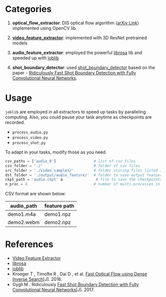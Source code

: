 # Categories

1. **optical_flow_extractor**: DIS optical flow algorithm ([arXiv Link](https://arxiv.org/abs/1603.03590)) implemented using OpenCV lib.

2. **[video_feature_extractor](https://github.com/antoine77340/video_feature_extractor)**: implemented with 3D ResNet pretrained models

3. **audio_feature_extractor**: employed the powerful [librosa](http://librosa.github.io/) lib and speeded up with [joblib](https://github.com/joblib/joblib)

4. **shot_boundary_detector**: used [shot_boundary_detector](https://github.com/oladeha2/shot_boudary_detector) based on the paper - [Ridiculously Fast Shot Boundary Detection with Fully Convolutional Neural
Networks](https://arxiv.org/pdf/1705.08214.pdf).

# Usage

`joblib` are employed in all extractors to speed up tasks by paralleling computing. Also, you could pause your task anytime as checkpoints are recorded.

- `process_audio.py`
- `process_video.py`
- `process_shot.py`

To adapt in your tasks, modify those as you need.

``` Python
csv_paths = ['audio_0']                 # list of csv files
csv_folder = './'                       # folder of csv files
src_folder = './video_samples/'         # folder storing files listed in csv
dst_folder = './output/audio_feature/'  # folder to save output featuers
ckpt_path = 'audio.ckpt' a               # file to save the checkpoints
n_proc = 4                              # number of multi-processes in parallel
```

CSV format are shown below:

audio_path | feature path
-|-|
demo1.m4a | demo1.npz
demo2.webm | demo2.npz

# References

- [Video Feature Extractor](https://github.com/antoine77340/video_feature_extractor)
- [librosa](http://librosa.github.io/) 
- [joblib](https://github.com/joblib/joblib)
- Kroeger T , Timofte R , Dai D , et al. [Fast Optical Flow using Dense Inverse Search](https://arxiv.org/abs/1603.03590)[J]. 2016.
- Gygli M . Ridiculously [Fast Shot Boundary Detection with Fully Convolutional Neural Networks](https://arxiv.org/pdf/1705.08214.pdf)[J]. 2017.
